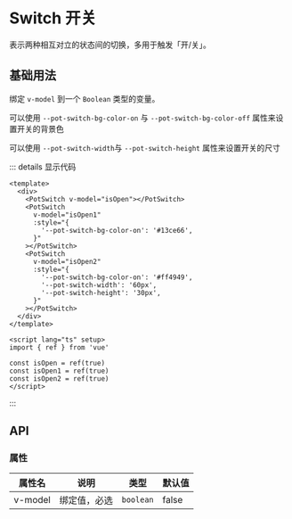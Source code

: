 <script setup>
import basic from '../examples/switch/basic.vue'
</script>

# Switch 开关

表示两种相互对立的状态间的切换，多用于触发「开/关」。

## 基础用法

绑定 `v-model` 到一个 `Boolean` 类型的变量。

可以使用 `--pot-switch-bg-color-on` 与 `--pot-switch-bg-color-off` 属性来设置开关的背景色

可以使用 `--pot-switch-width`与 `--pot-switch-height` 属性来设置开关的尺寸

<basic></basic>

::: details 显示代码

```vue
<template>
  <div>
    <PotSwitch v-model="isOpen"></PotSwitch>
    <PotSwitch
      v-model="isOpen1"
      :style="{
        '--pot-switch-bg-color-on': '#13ce66',
      }"
    ></PotSwitch>
    <PotSwitch
      v-model="isOpen2"
      :style="{
        '--pot-switch-bg-color-on': '#ff4949',
        '--pot-switch-width': '60px',
        '--pot-switch-height': '30px',
      }"
    ></PotSwitch>
  </div>
</template>

<script lang="ts" setup>
import { ref } from 'vue'

const isOpen = ref(true)
const isOpen1 = ref(true)
const isOpen2 = ref(true)
</script>
```

:::

## API

### 属性

| 属性名  | 说明         | 类型      | 默认值 |
| ------- | ------------ | --------- | ------ |
| v-model | 绑定值，必选 | `boolean` | false  |
